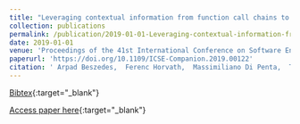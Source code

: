 ```yaml
---
title: "Leveraging contextual information from function call chains to improve fault localization"
collection: publications
permalink: /publication/2019-01-01-Leveraging-contextual-information-from-function-call-chains-to-improve-fault-localization
date: 2019-01-01
venue: 'Proceedings of the 41st International Conference on Software Engineering: Companion Proceedings, ICSE 2019, Montreal, QC, Canada, May 25-31, 2019.'
paperurl: 'https://doi.org/10.1109/ICSE-Companion.2019.00122'
citation: ' Arpad Beszedes,  Ferenc Horvath,  Massimiliano Di Penta,  Tibor Gyimothy, &quot;Leveraging contextual information from function call chains to improve fault localization.&quot; Proceedings of the 41st International Conference on Software Engineering: Companion Proceedings, ICSE 2019, Montreal, QC, Canada, May 25-31, 2019., 2019.'
---
```

[Bibtex](https://dblp.org/rec/bib/conf/icse/BeszedesHPG19){:target="_blank"}

[Access paper here](https://doi.org/10.1109/ICSE-Companion.2019.00122){:target="_blank"}
